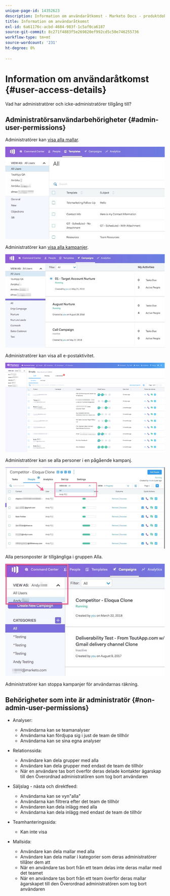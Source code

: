 ```yaml
---
unique-page-id: 14352623
description: Information om användaråtkomst - Marketo Docs - produktdokumentation
title: Information om användaråtkomst
exl-id: 6a61176c-acbd-4684-983f-1c5af0ca6187
source-git-commit: 8c271f4883f5e269820ef992cd5c50e746255736
workflow-type: tm+mt
source-wordcount: '231'
ht-degree: 0%

---
```


# Information om användaråtkomst {#user-access-details}

Vad har administratörer och icke-administratörer tillgång till?

## Administratörsanvändarbehörigheter {#admin-user-permissions}

Administratörer kan [visa alla mallar](/help/marketo/product-docs/marketo-sales-connect/templates/view-template-list-as-another-user.md).

![](assets/templates.jpg)

Administratörer kan [visa alla kampanjer](/help/marketo/product-docs/marketo-sales-connect/campaigns/view-campaigns-list-as-another-user.md).

![](assets/campaigns.jpg)

Administratörer kan visa all e-postaktivitet.

![](assets/user-access-details-3.png)

Administratörer kan se alla personer i en pågående kampanj.

![](assets/running.jpg)

Alla personposter är tillgängliga i gruppen Alla.

![](assets/viewed.jpg)

Administratörer kan stoppa kampanjer för användarnas räkning.

## Behörigheter som inte är administratör {#non-admin-user-permissions}

* Analyser:

   * Användarna kan se teamanalyser
   * Användarna kan fördjupa sig i just de team de tillhör
   * Användarna kan se sina egna analyser

* Relationssida:

   * Användare kan dela grupper med alla
   * Användare kan dela grupper med endast de team de tillhör
   * När en användare tas bort överför deras delade kontakter ägarskap till den Överordnad administratören som tog bort användaren

* Säljslag - nästa och direktfeed:

   * Användarna kan se vyn&quot;alla&quot;
   * Användarna kan filtrera efter det team de tillhör
   * Användaren kan dela inlägg med alla
   * Användarna kan dela inlägg med endast de team de tillhör

* Teamhanteringssida:

   * Kan inte visa

* Mallsida:

   * Användare kan dela mallar med alla
   * Användare kan dela mallar i kategorier som deras administratörer tillåter dem att
   * När en användare tas bort från ett team delas inte deras mallar med det teamet
   * När en användare tas bort från ett team överför deras mallar ägarskapet till den Överordnad administratören som tog bort användaren
